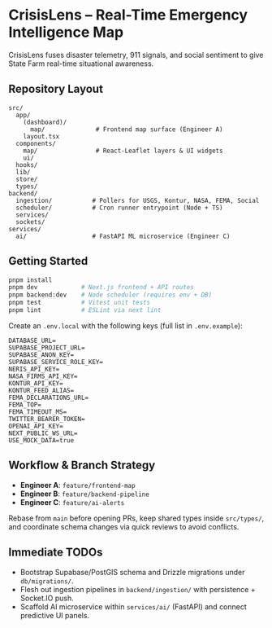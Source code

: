 # CrisisLens – Real-Time Emergency Intelligence Map

CrisisLens fuses disaster telemetry, 911 signals, and social sentiment to give State Farm real-time situational awareness.

## Repository Layout

```
src/
  app/
    (dashboard)/
      map/              # Frontend map surface (Engineer A)
    layout.tsx
  components/
    map/                # React-Leaflet layers & UI widgets
    ui/
  hooks/
  lib/
  store/
  types/
backend/
  ingestion/           # Pollers for USGS, Kontur, NASA, FEMA, Social
  scheduler/           # Cron runner entrypoint (Node + TS)
  services/
  sockets/
services/
  ai/                  # FastAPI ML microservice (Engineer C)
```

## Getting Started

```bash
pnpm install
pnpm dev            # Next.js frontend + API routes
pnpm backend:dev    # Node scheduler (requires env + DB)
pnpm test           # Vitest unit tests
pnpm lint           # ESLint via next lint
```

Create an `.env.local` with the following keys (full list in `.env.example`):

```
DATABASE_URL=
SUPABASE_PROJECT_URL=
SUPABASE_ANON_KEY=
SUPABASE_SERVICE_ROLE_KEY=
NERIS_API_KEY=
NASA_FIRMS_API_KEY=
KONTUR_API_KEY=
KONTUR_FEED_ALIAS=
FEMA_DECLARATIONS_URL=
FEMA_TOP=
FEMA_TIMEOUT_MS=
TWITTER_BEARER_TOKEN=
OPENAI_API_KEY=
NEXT_PUBLIC_WS_URL=
USE_MOCK_DATA=true
```

## Workflow & Branch Strategy

- **Engineer A**: `feature/frontend-map`
- **Engineer B**: `feature/backend-pipeline`
- **Engineer C**: `feature/ai-alerts`

Rebase from `main` before opening PRs, keep shared types inside `src/types/`, and coordinate schema changes via quick reviews to avoid conflicts.

## Immediate TODOs

- Bootstrap Supabase/PostGIS schema and Drizzle migrations under `db/migrations/`.
- Flesh out ingestion pipelines in `backend/ingestion/` with persistence + Socket.IO push.
- Scaffold AI microservice within `services/ai/` (FastAPI) and connect predictive UI panels.
